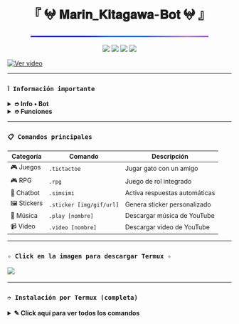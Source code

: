 <h1 align="center">『 𖤍 𝐌𝐚𝐫𝐢𝐧_𝐊𝐢𝐭𝐚𝐠𝐚𝐰𝐚-𝐁𝐨𝐭 𖤍 』</h1>

<p align="center">
<img src="https://github.com/BrayanOFC/Lines-Neon-MB/raw/main/assets/logo-neon.gif" width="400"/>
</p>

<p align="center">
  <img src="https://img.shields.io/badge/Versión-1.0-blue?style=for-the-badge"/>
  <img src="https://img.shields.io/badge/Estado-En%20Desarrollo-yellow?style=for-the-badge"/>
  <img src="https://img.shields.io/badge/Node.js-339933?style=for-the-badge&logo=node.js&logoColor=white"/>
  <img src="https://img.shields.io/badge/WhatsApp-Bot-brightgreen?style=for-the-badge&logo=whatsapp"/>
</p>

[![Ver video](https://i.postimg.cc/Kv7Lcf7c/4581d7b3704643d9378eac636d9d394e.jpg)](https://zero-two.info/uploads/videos/file-1750697942583-439795193.mp4)

---

### **`❕️ Información importante`**

<details>
 <summary><b> ➮ Info • Bot</b></summary>

* Este proyecto **no está afiliado de ninguna manera** con `WhatsApp`, `Inc. WhatsApp` es una marca registrada de `WhatsApp LLC`, y este bot es un **desarrollo independiente** que **no tiene ninguna relación oficial con la compañía**.
</details>

<details>
 <summary><b> ➮ Funciones</b></summary>

> Bot en desarrollo. Si presenta alguna falla, reportar al creador para darle una solución óptima.

- ✅ Interacción con voz y texto  
- 🔒 Antidelete, antilink, antispam  
- 🙋 Bienvenida personalizada  
- 🎮 Juegos: tictactoe, RPG, etc  
- 🤖 Chatbot (Simsimi / autoresponder)  
- 🖼️ Crear stickers (imagen / video / gif / url)  
- 🤝 SubBot (Jadibot)  
- 🔍 Buscador Google  
- 🎵 Descarga música y video de YouTube  
- 🎨 Personalizar imagen del menú  
- 🚧 Otros en desarrollo...  

</details>

---

### **`📋 Comandos principales`**

| Categoría | Comando | Descripción |
|-----------|---------|-------------|
| 🎮 Juegos | `.tictactoe` | Jugar gato con un amigo |
| 🎮 RPG    | `.rpg` | Juego de rol integrado |
| 🤖 Chatbot | `.simsimi` | Activa respuestas automáticas |
| 🖼️ Stickers | `.sticker [img/gif/url]` | Genera sticker personalizado |
| 🎵 Música | `.play [nombre]` | Descargar música de YouTube |
| 📹 Video | `.video [nombre]` | Descargar video de YouTube |

---

### **`✧ Click en la imagen para descargar Termux ✧`**
<a href="https://www.mediafire.com/file/llugt4zgj7g3n3u/com.termux_1020.apk/file">
  <img src="https://qu.ax/finc.jpg" height="125px">
</a> 

---

### **`➮ Instalación por Termux (completa)`**

<details>
 <summary><b> ✎ Click aquí para ver todos los comandos </b></summary>

#### 📌 Preparar Termux
```bash
termux-setup-storage
---
apt update && apt upgrade && pkg install -y git nodejs ffmpeg imagemagick yarn
---
git clone https://github.com/Yasu-jc/Marin_Kitagawa-Bot
cd Marin_Kitagawa-Bot
---
yarn install && npm install
---
npm start

